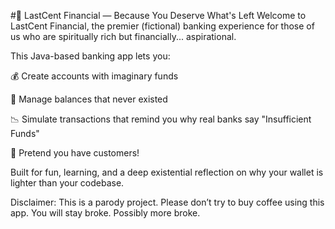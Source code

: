 #💸 LastCent Financial — Because You Deserve What's Left
Welcome to LastCent Financial, the premier (fictional) banking experience for those of us who are spiritually rich but financially... aspirational.

This Java-based banking app lets you:

💰 Create accounts with imaginary funds

🏦 Manage balances that never existed

📉 Simulate transactions that remind you why real banks say "Insufficient Funds"

🤖 Pretend you have customers!

Built for fun, learning, and a deep existential reflection on why your wallet is lighter than your codebase.

Disclaimer: This is a parody project. Please don’t try to buy coffee using this app. You will stay broke. Possibly more broke.
